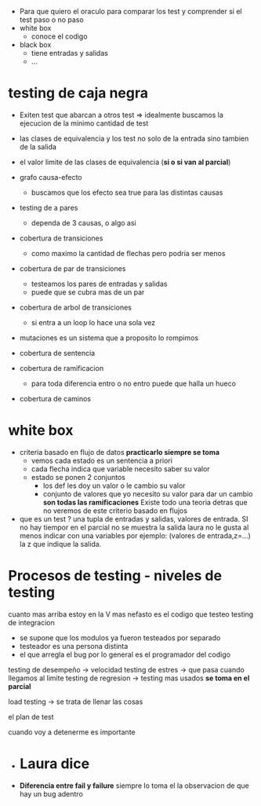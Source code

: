 + Para que quiero el oraculo para comparar los test y comprender si el test paso o no paso
+ white box
  * conoce el codigo
+ black box
  - tiene entradas y salidas
  - ...
# testing de caja negra
+ Exiten test que abarcan a otros test => idealmente buscamos la ejecucion de la minimo cantidad de test
+ las clases de equivalencia y los test no solo de la entrada sino tambien de la salida
+ el valor limite de las clases de equivalencia (**si o si van al parcial**)
+ grafo causa-efecto
  - buscamos que los efecto sea true para las distintas causas
+ testing de a pares
  - dependa de 3 causas, o algo asi
+ cobertura de transiciones
  - como maximo la cantidad de flechas pero podria ser menos
+ cobertura de par de transiciones
  - testeamos los pares de entradas y salidas
  - puede que se cubra mas de un par
+ cobertura de arbol de transiciones
  - si entra a un loop lo hace una sola vez

+ mutaciones
  es un sistema que a proposito lo rompimos
+ cobertura de sentencia
+ cobertura de ramificacion
  - para toda diferencia entro o no entro puede que halla un hueco
+ cobertura de caminos
# white box
+ criteria basado en flujo de datos **practicarlo siempre se toma**
  - vemos cada estado es un sentencia a priori
  - cada flecha indica que variable necesito saber su valor
  - estado se ponen 2 conjuntos
    - los def les doy un valor o le cambio su valor
    - conjunto de valores que yo necesito su valor para dar un cambio
**son todas las ramificaciones**
Existe todo una teoria detras que no veremos de este criterio basado en flujos
+ que es un test ? una tupla de entradas y salidas, valores de entrada. SI no hay tiempor en el parcial no se muestra la salida laura no le gusta al menos indicar con una variables por ejemplo: (valores de entrada,z=...) la z que indique la salida.

# Procesos de testing - niveles de testing

cuanto mas arriba estoy en la V mas nefasto es el codigo que testeo
testing de integracion
  + se supone que los modulos ya fueron testeados por separado
+ testeador es una persona distinta
+ el que arregla el bug por lo general es el programador del codigo

testing de desempeño -> velocidad
testing de estres -> que pasa cuando llegamos al limite
testing de regresion -> testing mas usados **se toma en el parcial**

load testing -> se trata de llenar las cosas

el plan de test

cuando voy a detenerme es importante


+ # Laura dice
+ **Diferencia entre fail y failure** siempre lo toma
el la observacion de que hay un bug adentro
